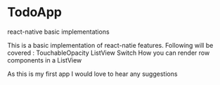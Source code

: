 # TodoApp
react-native basic implementations

This is a basic implementation of react-natie features.
Following will be covered :
    TouchableOpacity
    ListView
    Switch
    How you can render row components in a ListView

As this is my first app I would love to hear any suggestions
